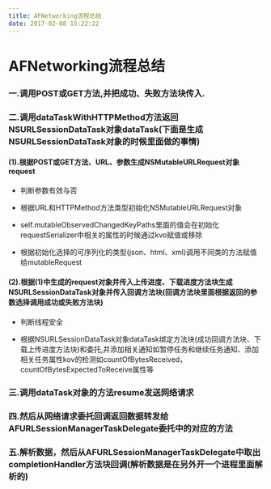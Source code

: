```yaml
---
title: AFNetworking流程总结
date: 2017-02-08 15:22:22
---
```

# AFNetworking流程总结

### 一.调用POST或GET方法,并把成功、失败方法块传入.

### 二.调用dataTaskWithHTTPMethod方法返回NSURLSessionDataTask对象dataTask(下面是生成NSURLSessionDataTask对象的时候里面做的事情)

#### (1).根据POST或GET方法、URL、参数生成NSMutableURLRequest对象request

* 判断参数有效与否

* 根据URL和HTTPMethod方法类型初始化NSMutableURLRequest对象

* self.mutableObservedChangedKeyPaths里面的值会在初始化requestSerializer中相关的属性的时候通过kvo赋值或移除

* 根据初始化选择的可序列化的类型(json、html、xml)调用不同类的方法赋值给mutableRequest

#### (2).根据(1)中生成的request对象并传入上传进度、下载进度方法块生成NSURLSessionDataTask对象并传入回调方法块(回调方法块里面根据返回的参数选择调用成功或失败方法块)

* 判断线程安全
		
* 根据NSURLSessionDataTask对象dataTask绑定方法块(成功回调方法块、下载上传进度方法块)和委托,并添加相关通知如暂停任务和继续任务通知、添加相关任务属性kov的检测如countOfBytesReceived，countOfBytesExpectedToReceive属性等

### 三.调用dataTask对象的方法resume发送网络请求
### 四.然后从网络请求委托回调返回数据转发给AFURLSessionManagerTaskDelegate委托中的对应的方法
### 五.解析数据，然后从AFURLSessionManagerTaskDelegate中取出completionHandler方法块回调(解析数据是在另外开一个进程里面解析的)